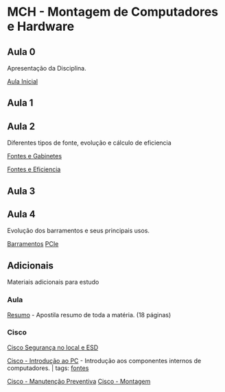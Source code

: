 # MCH - Montagem de Computadores e Hardware

## Aula 0

Apresentação da Disciplina.

[Aula Inicial](/assets/A00-aula-inicial.pdf)

## Aula 1

## Aula 2

Diferentes tipos de fonte, evolução e cálculo de eficiencia

[Fontes e Gabinetes](/assets/A02-fontes.pdf)

[Fontes e Eficiencia](/assets/A02a-fontes.pdf)

## Aula 3

## Aula 4

Evolução dos barramentos e seus principais usos.

[Barramentos](/assets/A04-barramentos.pdf)
[PCIe](/assets/A06-pciexpress.pdf)

## Adicionais

Materiais adicionais para estudo

### Aula

[Resumo](/assets/R01-resumo.pdf) - Apostila resumo de toda a matéria. (18 páginas)

### Cisco

[Cisco Segurança no local e ESD](http://www.professoraragao.pro.br/ead2/aulasFLASH/ch2/main.html)

[Cisco - Introdução ao PC](/asssets/O01-introducao-ao-pc.pdf) - Introdução aos componentes internos de computadores. | tags: [fontes](#aula-2)

[Cisco - Manutenção Preventiva](/assets/O02-manutencao-preventiva.pdf)
[Cisco - Montagem](/assets/PPT01-montagem.pptx)
